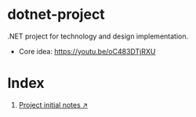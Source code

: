 # dotnet-project
.NET project for technology and design implementation.
- Core idea: https://youtu.be/oC483DTjRXU

# Index

1. [Project initial notes ↗](docs/initial-notes.md)